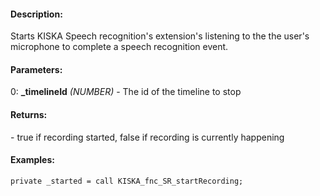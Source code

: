 #### Description:
Starts KISKA Speech recognition's extension's listening to the the user's microphone to complete a speech recognition event.

#### Parameters:
0: **_timelineId** *(NUMBER)* - The id of the timeline to stop

#### Returns:
<BOOL> - true if recording started, false if recording is currently happening

#### Examples:
```sqf
private _started = call KISKA_fnc_SR_startRecording;
```

